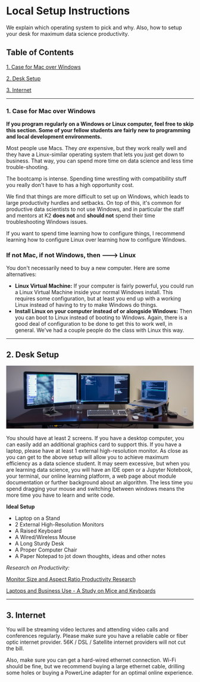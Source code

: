 # Local Setup Instructions

We explain which operating system to pick and why. Also, how to setup your desk for maximum data science productivity.

## Table of Contents
[1. Case for Mac over Windows](#section-a)

[2. Desk Setup](#section-b)

[3. Internet](#section-c)

---

### <a name="section-a"></a>1.  Case for Mac over Windows

**If you program regularly on a Windows or Linux computer, feel free to skip this section. Some of your fellow students are fairly new to programming and local development environments.**

Most people use Macs. They *are* expensive, but they work really well and they have a Linux-similar operating system that lets you just get down to business.  That way, you can spend more time on data science and less time trouble-shooting.

The bootcamp is intense.  Spending time wrestling with compatibility stuff you really don't have to has a high opportunity cost.

We find that things are more difficult to set up on Windows, which leads to large productivity hurdles and setbacks. On top of this, it's common for productive data scientists to not use Windows, and in particular the staff and mentors at K2 **does not** and **should not** spend their time troubleshooting Windows issues.

If you want to spend time learning how to configure things, I recommend learning how to configure Linux over learning how to configure Windows.

### If not Mac, if not Windows, then ---> Linux

You don't necessarily need to buy a new computer. Here are some alternatives:

 * **Linux Virtual Machine:**  If your computer is fairly powerful, you could run a Linux Virtual Machine inside your normal Windows install. This requires some configuration, but at least you end up with a working Linux instead of having to try to make Windows do things.
 * **Install Linux on your computer instead of or alongside Windows:**  Then you can boot to Linux instead of booting to Windows. Again, there is a good deal of configuration to be done to get this to work well, in general. We've had a couple people do the class with Linux this way.

----

## <a name="section-b"></a>2. Desk Setup

![Computer Setup](../images/computer_setup.jpg)

You should have at least 2 screens. If you have a desktop computer, you can easily add an additional graphics card to support this. If you have a laptop, please have at least 1 external high-resolution monitor. As close as you can get to the above setup will allow you to achieve maximum efficiency as a data science student. It may seem excessive, but when you are learning data science, you will have an IDE open or a Jupyter Notebook, your terminal, our online learning platform, a web page about module documentation or further background about an algorithm. The less time you spend dragging your mouse and switching between windows means the more time you have to learn and write code.

**Ideal Setup**
- Laptop on a Stand
- 2 External High-Resolution Monitors
- A Raised Keyboard
- A Wired/Wireless Mouse
- A Long Sturdy Desk
- A Proper Computer Chair
- A Paper Notepad to jot down thoughts, ideas and other notes

*Research on Productivity:*

[Monitor Size and Aspect Ratio Productivity Research](http://www.itjungle.com/tfh/utahdisplaystudy.pdf)

[Laptops and Business Use - A Study on Mice and Keyboards](https://www.bakkerelkhuizen.com/uploads/wysiwyg/BakkerElkhuizen_whitepaper_work%20comfortably%20with%20laptop_%20USv1.pdf)

----

## <a name="section-c"></a>3. Internet

You will be streaming video lectures and attending video calls and conferences regularly. Please make sure you have a reliable cable or fiber optic internet provider. 56K / DSL / Satellite internet providers will not cut the bill.

Also, make sure you can get a hard-wired ethernet connection. Wi-Fi should be fine, but we recommend buying a large ethernet cable, drilling some holes or buying a PowerLine adapter for an optimal online experience.
